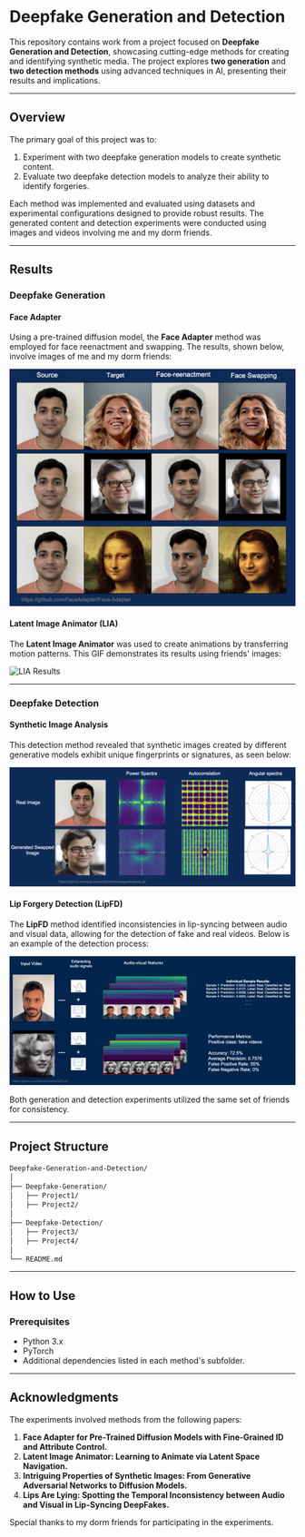 # Deepfake Generation and Detection

This repository contains work from a project focused on **Deepfake Generation and Detection**, showcasing cutting-edge methods for creating and identifying synthetic media. The project explores **two generation** and **two detection methods** using advanced techniques in AI, presenting their results and implications.

---

## Overview

The primary goal of this project was to:
1. Experiment with two deepfake generation models to create synthetic content.
2. Evaluate two deepfake detection models to analyze their ability to identify forgeries.

Each method was implemented and evaluated using datasets and experimental configurations designed to provide robust results. The generated content and detection experiments were conducted using images and videos involving me and my dorm friends.

---

## Results

### Deepfake Generation

#### **Face Adapter**
Using a pre-trained diffusion model, the **Face Adapter** method was employed for face reenactment and swapping. The results, shown below, involve images of me and my dorm friends:

![Face Adapter Results](Deepfake-Generation/Results/FACE_ADAPTER.png)

#### **Latent Image Animator (LIA)**
The **Latent Image Animator** was used to create animations by transferring motion patterns. This GIF demonstrates its results using friends' images:

![LIA Results](Deepfake-Generation/Results/LIA.gif)

---

### Deepfake Detection

#### **Synthetic Image Analysis**
This detection method revealed that synthetic images created by different generative models exhibit unique fingerprints or signatures, as seen below:

![Synthetic Image Analysis](Deepfake-Detection/Results/SyntheticImagesAnalysis.png)

#### **Lip Forgery Detection (LipFD)**
The **LipFD** method identified inconsistencies in lip-syncing between audio and visual data, allowing for the detection of fake and real videos. Below is an example of the detection process:

![LipFD Results](Deepfake-Detection/Results/LipFD.gif)

Both generation and detection experiments utilized the same set of friends for consistency.

---

## Project Structure

```
Deepfake-Generation-and-Detection/
│
├── Deepfake-Generation/
│   ├── Project1/
│   ├── Project2/
│
├── Deepfake-Detection/
│   ├── Project3/
│   ├── Project4/
│
└── README.md

```

---

## How to Use

### Prerequisites
- Python 3.x
- PyTorch
- Additional dependencies listed in each method's subfolder.


---

## Acknowledgments

The experiments involved methods from the following papers:
1. **Face Adapter for Pre-Trained Diffusion Models with Fine-Grained ID and Attribute Control.**
2. **Latent Image Animator: Learning to Animate via Latent Space Navigation.**
3. **Intriguing Properties of Synthetic Images: From Generative Adversarial Networks to Diffusion Models.**
4. **Lips Are Lying: Spotting the Temporal Inconsistency between Audio and Visual in Lip-Syncing DeepFakes.**

Special thanks to my dorm friends for participating in the experiments.
